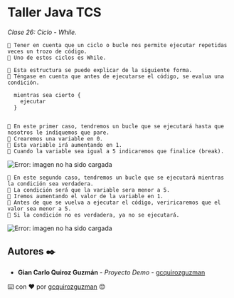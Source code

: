 # Taller Java TCS

_Clase 26: Ciclo - While._

```
📢 Tener en cuenta que un ciclo o bucle nos permite ejecutar repetidas veces un trozo de código.
📢 Uno de estos ciclos es While.
```

```
📢 Esta estructura se puede explicar de la siguiente forma.
📢 Téngase en cuenta que antes de ejecutarse el código, se evalua una condición.

  mientras sea cierto {
    ejecutar
  }
  
```

```
📢 En este primer caso, tendremos un bucle que se ejecutará hasta que nosotros le indiquemos que pare.
📢 Crearemos una variable en 0. 
📢 Esta variable irá aumentando en 1. 
📢 Cuando la variable sea igual a 5 indicaremos que finalice (break).
```

![Error: imagen no ha sido cargada](https://github.com/gcquirozguzman/java-tcs-202001/blob/Clase-26/imagenes/pagina_26_1.png)

```
📢 En este segundo caso, tendremos un bucle que se ejecutará mientras la condición sea verdadera.
📢 La condición será que la variable sera menor a 5.
📢 Iremos aumentando el valor de la variable en 1.
📢 Antes de que se vuelva a ejecutar el código, veriricaremos que el valor sea menor a 5.
📢 Si la condición no es verdadera, ya no se ejecutará.
```

![Error: imagen no ha sido cargada](https://github.com/gcquirozguzman/java-tcs-202001/blob/Clase-26/imagenes/pagina_26_2.png)

## Autores ✒️

* **Gian Carlo Quiroz Guzmán** - *Proyecto Demo* - [gcquirozguzman](https://github.com/gcquirozguzman)



⌨️ con ❤️ por [gcquirozguzman](https://github.com/gcquirozguzman) 😊
